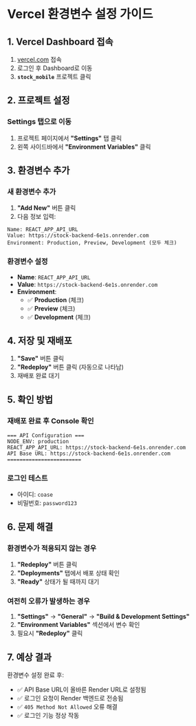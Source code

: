 # Vercel 환경변수 설정 가이드

## 1. Vercel Dashboard 접속

1. [vercel.com](https://vercel.com) 접속
2. 로그인 후 Dashboard로 이동
3. **`stock_mobile`** 프로젝트 클릭

## 2. 프로젝트 설정

### **Settings 탭으로 이동**
1. 프로젝트 페이지에서 **"Settings"** 탭 클릭
2. 왼쪽 사이드바에서 **"Environment Variables"** 클릭

## 3. 환경변수 추가

### **새 환경변수 추가**
1. **"Add New"** 버튼 클릭
2. 다음 정보 입력:

```
Name: REACT_APP_API_URL
Value: https://stock-backend-6e1s.onrender.com
Environment: Production, Preview, Development (모두 체크)
```

### **환경변수 설정**
- **Name**: `REACT_APP_API_URL`
- **Value**: `https://stock-backend-6e1s.onrender.com`
- **Environment**: 
  - ✅ **Production** (체크)
  - ✅ **Preview** (체크)
  - ✅ **Development** (체크)

## 4. 저장 및 재배포

1. **"Save"** 버튼 클릭
2. **"Redeploy"** 버튼 클릭 (자동으로 나타남)
3. 재배포 완료 대기

## 5. 확인 방법

### **재배포 완료 후 Console 확인**
```
=== API Configuration ===
NODE_ENV: production
REACT_APP_API_URL: https://stock-backend-6e1s.onrender.com
API Base URL: https://stock-backend-6e1s.onrender.com
========================
```

### **로그인 테스트**
- 아이디: `coase`
- 비밀번호: `password123`

## 6. 문제 해결

### **환경변수가 적용되지 않는 경우**
1. **"Redeploy"** 버튼 클릭
2. **"Deployments"** 탭에서 배포 상태 확인
3. **"Ready"** 상태가 될 때까지 대기

### **여전히 오류가 발생하는 경우**
1. **"Settings"** → **"General"** → **"Build & Development Settings"**
2. **"Environment Variables"** 섹션에서 변수 확인
3. 필요시 **"Redeploy"** 클릭

## 7. 예상 결과

환경변수 설정 완료 후:
- ✅ API Base URL이 올바른 Render URL로 설정됨
- ✅ 로그인 요청이 Render 백엔드로 전송됨
- ✅ `405 Method Not Allowed` 오류 해결
- ✅ 로그인 기능 정상 작동 